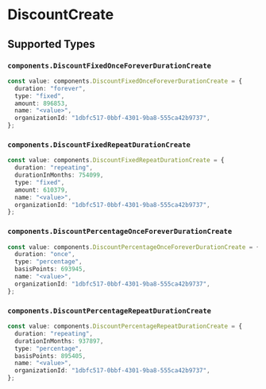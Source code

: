 # DiscountCreate


## Supported Types

### `components.DiscountFixedOnceForeverDurationCreate`

```typescript
const value: components.DiscountFixedOnceForeverDurationCreate = {
  duration: "forever",
  type: "fixed",
  amount: 896853,
  name: "<value>",
  organizationId: "1dbfc517-0bbf-4301-9ba8-555ca42b9737",
};
```

### `components.DiscountFixedRepeatDurationCreate`

```typescript
const value: components.DiscountFixedRepeatDurationCreate = {
  duration: "repeating",
  durationInMonths: 754099,
  type: "fixed",
  amount: 610379,
  name: "<value>",
  organizationId: "1dbfc517-0bbf-4301-9ba8-555ca42b9737",
};
```

### `components.DiscountPercentageOnceForeverDurationCreate`

```typescript
const value: components.DiscountPercentageOnceForeverDurationCreate = {
  duration: "once",
  type: "percentage",
  basisPoints: 693945,
  name: "<value>",
  organizationId: "1dbfc517-0bbf-4301-9ba8-555ca42b9737",
};
```

### `components.DiscountPercentageRepeatDurationCreate`

```typescript
const value: components.DiscountPercentageRepeatDurationCreate = {
  duration: "repeating",
  durationInMonths: 937897,
  type: "percentage",
  basisPoints: 895405,
  name: "<value>",
  organizationId: "1dbfc517-0bbf-4301-9ba8-555ca42b9737",
};
```

